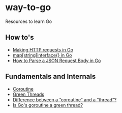 # way-to-go
Resources to learn Go

## How to's
* [Making HTTP requests in Go](https://blog.logrocket.com/making-http-requests-in-go/)
* [map[string]interface{} in Go](https://bitfieldconsulting.com/golang/map-string-interface)
* [How to Parse a JSON Request Body in Go](https://www.alexedwards.net/blog/how-to-properly-parse-a-json-request-body)

## Fundamentals and Internals
* [Coroutine](https://en.wikipedia.org/wiki/Coroutine)
* [Green Threads](https://en.wikipedia.org/wiki/Green_threads)
* [Difference between a “coroutine” and a “thread”?](https://stackoverflow.com/questions/1934715/difference-between-a-coroutine-and-a-thread)
* [Is Go's goroutine a green thread?](https://www.quora.com/Is-Gos-goroutine-a-green-thread)
